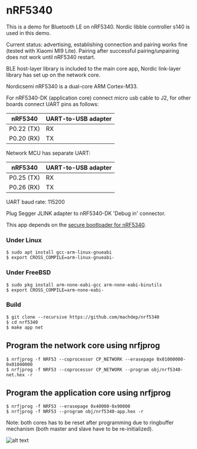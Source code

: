 # nRF5340

This is a demo for Bluetooth LE on nRF5340.
Nordic libble controller s140 is used in this demo.

Current status: advertising, establishing connection and pairing works fine (tested with Xiaomi MI9 Lite). Pairing after successful pairing/unpairing does not work until nRF5340 restart.

BLE host-layer library is included to the main core app, Nordic link-layer library has set up on the network core.

Nordicsemi nRF5340 is a dual-core ARM Cortex-M33.

For nRF5340-DK (application core) connect micro usb cable to J2, for other boards connect UART pins as follows:

| nRF5340           | UART-to-USB adapter  |
| ----------------- | -------------------- |
| P0.22 (TX)        | RX                   |
| P0.20 (RX)        | TX                   |

Network MCU has separate UART:

| nRF5340           | UART-to-USB adapter  |
| ----------------- | -------------------- |
| P0.25 (TX)        | RX                   |
| P0.26 (RX)        | TX                   |

UART baud rate: 115200

Plug Segger JLINK adapter to nRF5340-DK 'Debug in' connector.

This app depends on the [secure bootloader for nRF5340](https://github.com/machdep/nrf-boot).

### Under Linux
    $ sudo apt install gcc-arm-linux-gnueabi
    $ export CROSS_COMPILE=arm-linux-gnueabi-

### Under FreeBSD
    $ sudo pkg install arm-none-eabi-gcc arm-none-eabi-binutils
    $ export CROSS_COMPILE=arm-none-eabi-

### Build
    $ git clone --recursive https://github.com/machdep/nrf5340
    $ cd nrf5340
    $ make app net

## Program the network core using nrfjprog

    $ nrfjprog -f NRF53 --coprocessor CP_NETWORK --erasepage 0x01000000-0x01040000
    $ nrfjprog -f NRF53 --coprocessor CP_NETWORK --program obj/nrf5340-net.hex -r

## Program the application core using nrfjprog
    $ nrfjprog -f NRF53 --erasepage 0x40000-0x90000
    $ nrfjprog -f NRF53 --program obj/nrf5340-app.hex -r

Note: both cores has to be reset after programming due to ringbuffer mechanism (both master and slave have to be re-initialized).

![alt text](https://raw.githubusercontent.com/machdep/nrf5340/master/images/nrf5340-pdk.jpg)
